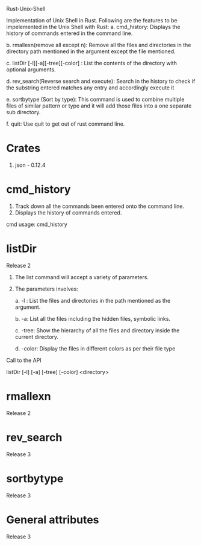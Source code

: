 Rust-Unix-Shell

Implementation of Unix Shell in Rust. Following are the features to be impelemented in the Unix Shell with Rust:
a. cmd_history: Displays the history of commands entered in the command line.

b. rmallexn(remove all except n): Remove all the files and directories in the directory path mentioned in the argument except the file mentioned.

c. listDir [-l][-a][-tree][-color] <directory>: List the contents of the directory with optional arguments.

d. rev_search(Reverse search and execute): Search in the history to check if the substring entered matches any entry and accordingly execute it

e. sortbytype (Sort by type): This command is used to combine multiple files of similar pattern or type and it will add those files into a one separate sub directory.

f. quit: Use quit to get out of rust command line.

# Crates
1. json - 0.12.4

# cmd_history
1. Track down all the commands been entered onto the command line.
2. Displays the history of commands entered.

cmd usage: cmd_history

# listDir
Release 2
1. The list command will accept a variety of parameters.
2. The parameters involves:

    a. -l : List the files and directories in the path mentioned as the argument.

    b. -a: List all the files including the hidden files, symbolic links.

    c. -tree: Show the hierarchy of all the files and directory inside the current directory.

    d. -color: Display the files in different colors as per their file type
    
Call to the API
    
listDir [-l] [-a] [-tree] [-color] \<directory\>
  

# rmallexn
Release 2

# rev_search
Release 3

# sortbytype
Release 3

# General attributes
Release 3
